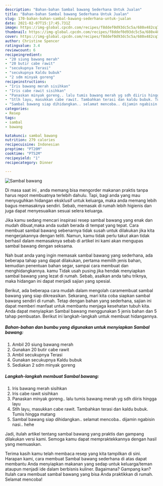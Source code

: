 ```yaml
---
description: "Bahan-bahan Sambal bawang Sederhana Untuk Jualan"
title: "Bahan-bahan Sambal bawang Sederhana Untuk Jualan"
slug: 170-bahan-bahan-sambal-bawang-sederhana-untuk-jualan
date: 2021-02-07T15:17:45.731Z
image: https://img-global.cpcdn.com/recipes/f8ddef0d93dc5c5a/680x482cq70/sambal-bawang-foto-resep-utama.jpg
thumbnail: https://img-global.cpcdn.com/recipes/f8ddef0d93dc5c5a/680x482cq70/sambal-bawang-foto-resep-utama.jpg
cover: https://img-global.cpcdn.com/recipes/f8ddef0d93dc5c5a/680x482cq70/sambal-bawang-foto-resep-utama.jpg
author: Christine Spencer
ratingvalue: 3.4
reviewcount: 6
recipeingredient:
- "20 siung bawang merah"
- "20 butir cabe rawit"
- "secukupnya Terasi"
- "secukupnya Kaldu bubuk"
- "2 sdm minyak goreng"
recipeinstructions:
- "Iris bawang merah sisihkan"
- "Iris cabe rawit sisihkan"
- "Panaskan minyak goreng.. lalu tumis bawang merah yg sdh diiris hingga layu"
- "Stlh layu, masukkan cabe rawit. Tambahkan terasi dan kaldu bubuk. Tumis hingga matang"
- "Sambal bawang siap dihidangkan.. selamat mencoba.. dijamin ngabisin nasi.. hehe"
categories:
- Resep
tags:
- sambal
- bawang

katakunci: sambal bawang 
nutrition: 279 calories
recipecuisine: Indonesian
preptime: "PT20M"
cooktime: "PT52M"
recipeyield: "1"
recipecategory: Dinner

---
```



![Sambal bawang](https://img-global.cpcdn.com/recipes/f8ddef0d93dc5c5a/680x482cq70/sambal-bawang-foto-resep-utama.jpg)

Di masa  saat ini , anda memang bisa mengorder makanan praktis tanpa harus repot membuatnya terlebih dahulu. Tapi, bagi anda yang mau menyuguhkan hidangan eksklusif untuk keluarga, maka anda memang lebih bagus memasaknya sendiri. Sebab, memasak di rumah lebih higienis dan juga dapat menyesuaikan sesuai selera keluarga.

Jika kamu sedang mencari inspirasi resep sambal bawang yang enak dan mudah dibuat,maka anda sudah berada di tempat yang tepat. Cara membuat sambal bawang  sebenarnya tidak susah untuk dilakukan jika kita mengerjakannya dengan teliti. Namun, kamu tidak perlu takut akan tidak berhasil dalam memasaknya 
sebab di artikel ini kami akan mengupas sambal bawang dengan seksama.  



Nah buat anda yang ingin memasak sambal bawang yang sederhana, ada beberapa tahap yang dapat dilakukan, pertama memilih jenis bahan, kemudian penentuan bahan segar, sampai cara membuat dan menghidangkannya. kamu Tidak usah pusing jika hendak menyiapkan sambal bawang yang lezat di rumah. Sebab, asalkan anda  tahu triknya, maka hidangan ini dapat menjadi sajian yang spesial.

Berikut, ada beberapa cara mudah dalam mengolah caramembuat sambal bawang yang siap dikreasikan. Sekarang, mari kita coba siapkan sambal bawang sendiri di rumah. Tetap dengan bahan yang sederhana, sajian ini dapat memberi manfaat untuk membantu menjaga kesehatan tubuh kita. Anda dapat menyiapkan Sambal bawang menggunakan 5 jenis bahan dan 5 tahap pembuatan. Berikut ini langkah-langkah untuk membuat hidangannya.

<!--inarticleads1-->

##### Bahan-bahan dan bumbu yang digunakan untuk menyiapkan Sambal bawang:

1. Ambil 20 siung bawang merah
1. Gunakan 20 butir cabe rawit
1. Ambil secukupnya Terasi
1. Gunakan secukupnya Kaldu bubuk
1. Sediakan 2 sdm minyak goreng




<!--inarticleads2-->

##### Langkah-langkah membuat Sambal bawang:

1. Iris bawang merah sisihkan
1. Iris cabe rawit sisihkan
1. Panaskan minyak goreng.. lalu tumis bawang merah yg sdh diiris hingga layu
1. Stlh layu, masukkan cabe rawit. Tambahkan terasi dan kaldu bubuk. Tumis hingga matang
1. Sambal bawang siap dihidangkan.. selamat mencoba.. dijamin ngabisin nasi.. hehe




Jadi, itulah artikel tentang  sambal bawang  yang praktis dan gampang dilakukan versi kami. Semoga kamu dapat mempraktekkannya dengan hasil yang memuaskan. 

Terima kasih kamu telah membaca resep yang kita tampilkan di sini. Harapan kami, cara membuat  Sambal bawang sederhana di atas dapat membantu Anda menyiapkan makanan yang sedap untuk keluarga/teman ataupun menjadi ide dalam berbisnis kuliner. Bagaimana? Gampang kan? Itulah cara membuat sambal bawang yang bisa Anda praktikkan di rumah. Selamat mencoba!

